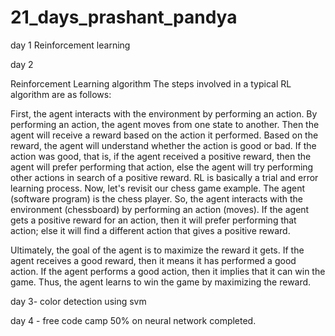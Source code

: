 # 21_days_prashant_pandya

day 1
Reinforcement learning

day 2


Reinforcement Learning algorithm
The steps involved in a typical RL algorithm are as follows:

First, the agent interacts with the environment by performing an action.
By performing an action, the agent moves from one state to another.
Then the agent will receive a reward based on the action it performed.
Based on the reward, the agent will understand whether the action is good or bad.
If the action was good, that is, if the agent received a positive reward, then the agent will prefer performing that action, else the agent will try performing other actions in search of a positive reward.
RL is basically a trial and error learning process. Now, let's revisit our chess game example. The agent (software program) is the chess player. So, the agent interacts with the environment (chessboard) by performing an action (moves). If the agent gets a positive reward for an action, then it will prefer performing that action; else it will find a different action that gives a positive reward.

Ultimately, the goal of the agent is to maximize the reward it gets. If the agent receives a good reward, then it means it has performed a good action. If the agent performs a good action, then it implies that it can win the game. Thus, the agent learns to win the game by maximizing the reward.

day 3- color detection using svm

day 4 - free code camp 50% on neural network completed.
